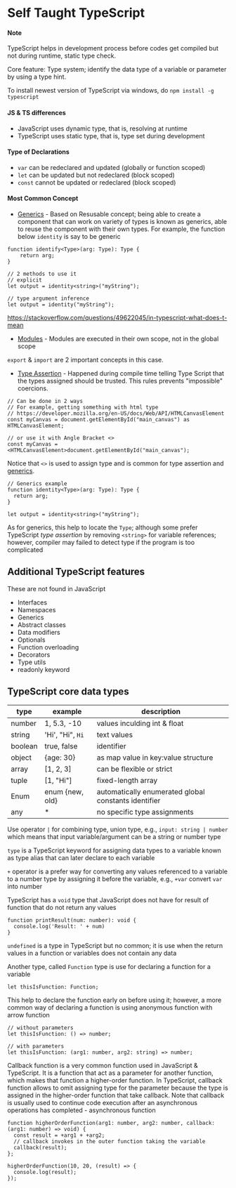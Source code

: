 # Self Taught TypeScript

#### Note

TypeScript helps in development process before codes get compiled but not during runtime, static type check.

Core feature: Type system; identify the data type of a variable or parameter by using a type hint. 

To install newest version of TypeScript via windows, do `npm install -g typescript`

#### JS & TS differences

* JavaScript uses dynamic type, that is, resolving at runtime
* TypeScript uses static type, that is, type set during development

#### Type of Declarations

- `var` can be redeclared and updated (globally or function scoped)
- `let` can be updated but not redeclared (block scoped)
- `const` cannot be updated or redeclared (block scoped)

#### Most Common Concept

* [Generics](https://www.typescriptlang.org/docs/handbook/2/generics.html) - Based on Resusable concept; being able to create a component that can work on variety of types is known as generics, able to reuse the component with their own types. For example, the function below `identity` is say to be generic

```TS
function identify<Type>(arg: Type): Type {
    return arg;
}

// 2 methods to use it
// explicit
let output = identity<string>("myString");

// type argument inference
let output = identity("myString");
```

https://stackoverflow.com/questions/49622045/in-typescript-what-does-t-mean

* [Modules](https://www.typescriptlang.org/docs/handbook/modules.html#export) - Modules are executed in their own scope, not in the global scope

`export` & `import` are 2 important concepts in this case.

* [Type Assertion](https://www.typescriptlang.org/docs/handbook/2/everyday-types.html#type-assertions) - Happened during compile time telling Type Script that the types assigned should be trusted. This rules prevents "impossible" coercions.

```TS
// Can be done in 2 ways
// For example, getting something with html type
// https://developer.mozilla.org/en-US/docs/Web/API/HTMLCanvasElement
const myCanvas = document.getElementById("main_canvas") as HTMLCanvasElement;

// or use it with Angle Bracket <>
const myCanvas = <HTMLCanvasElement>document.getElementById("main_canvas");
```

Notice that `<>` is used to assign type and is common for type assertion and [generics](https://www.typescriptlang.org/docs/handbook/2/generics.html).

```TS
// Generics example
function identity<Type>(arg: Type): Type {
  return arg;
}

let output = identity<string>("myString");
```

As for generics, this help to locate the `Type`; although some prefer TypeScript *type assertion* by removing `<string>` for variable references; however, compiler may failed to detect type if the program is too complicated

## Additional TypeScript features

These are not found in JavaScript

* Interfaces
* Namespaces
* Generics
* Abstract classes
* Data modifiers
* Optionals
* Function overloading
* Decorators
* Type utils
* readonly keyword 

## TypeScript core data types

| type | example | description |
|------|----|---|
|number| 1, 5.3, -10 | values inculding int & float |
|string | 'Hi', "Hi", `Hi` | text values |
|boolean | true, false | identifier |
|object | {age: 30} | as map value in key:value structure |
|array | [1, 2, 3] | can be flexible or strict |
| tuple | [1, "Hi"] | fixed-length array |
| Enum | enum {new, old} | automatically enumerated global constants identifier |
| any | * | no specific type assignments | 

Use operator `|` for combining type, union type, e.g., `input: string | number` which means that input variable/argument can be a string or number type

`type` is a TypeScript keyword for assigning data types to a variable known as type alias that can later declare to each variable

`+` operator is a prefer way for converting any values referenced to a variable to a number type by assigning it before the variable, e.g., `+var` convert `var` into number

TypeScript has a `void` type that JavaScript does not have for result of function that do not return any values
```TS
function printResult(num: number): void {
  console.log('Result: ' + num)
}
```

`undefined` is a type in TypeScript but no common; it is use when the return values in a function or variables does not contain any data

Another type, called `Function` type is use for declaring a function for a variable
```TS
let thisIsFunction: Function;
```

This help to declare the function early on before using it; however, a more common way of declaring a function is using anonymous function with arrow function
```TS
// without parameters
let thisIsFunction: () => number;

// with parameters
let thisIsFunction: (arg1: number, arg2: string) => number;
```

Callback function is a very common function used in JavaScript & TypeScript. It is a function that act as a parameter for another function, which makes that function a higher-order function. In TypeScript, callback function allows to omit assigning type for the parameter because the type is assigned in the higher-order function that take callback. Note that callback is usually used to continue code execution after an asynchronous operations has completed - asynchronous function
```TS
function higherOrderFunction(arg1: number, arg2: number, callback: (arg1: number) => void) {
  const result = +arg1 + +arg2;
  // callback invokes in the outer function taking the variable
  callback(result);
};

higherOrderFunction(10, 20, (result) => {
  console.log(result);
});
```



